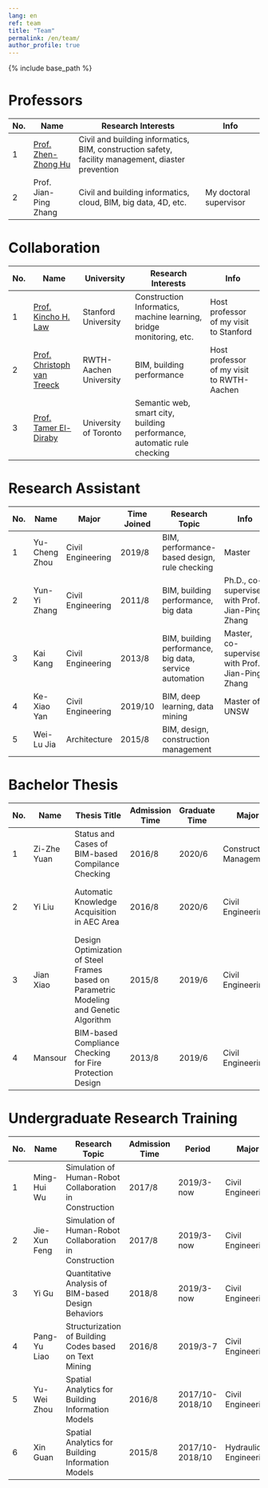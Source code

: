 ```yaml
---
lang: en
ref: team
title: "Team"
permalink: /en/team/
author_profile: true
---
```


{% include base_path %}

Professors
====

| No. | Name  | Research Interests | Info |
| --- | ------ | -------- | ---- |
| 1 | [Prof. Zhen-Zhong Hu](http://www.huzhenzhong.net/) | Civil and building informatics, BIM, construction safety, facility management, diaster prevention |  |
| 2 | Prof. Jian-Ping Zhang | Civil and building informatics, cloud, BIM, big data, 4D, etc. | My doctoral supervisor |

Collaboration
====

| No. | Name  | University | Research Interests | Info |
| --- | ------ | -------- | -------- | ---- |
| 1 | [Prof. Kincho H. Law](http://eil.stanford.edu/law/) | Stanford University | Construction Informatics, machine learning, bridge monitoring, etc. | Host professor of my visit to Stanford |
| 2 | [Prof. Christoph van Treeck](https://www.fb3.rwth-aachen.de/go/id/bkab/gguid/0xE6062E8B30B67449828CA3D182DB5D3E/ikz/312410) | RWTH-Aachen University | BIM, building performance | Host professor of my visit to RWTH-Aachen |
| 3 | [Prof. Tamer El-Diraby](https://civmin.utoronto.ca/home/about-us/directory/professors/tamer-el-diraby/) | University of Toronto | Semantic web, smart city, building performance, automatic rule checking |  |

Research Assistant
====

| No. | Name  | Major | Time Joined | Research Topic | Info |
| --- | ------ | -------- | -------- | -------- | ---- |
| 1 | Yu-Cheng Zhou | Civil Engineering | 2019/8 | BIM, performance-based design, rule checking | Master |
| 2 | Yun-Yi Zhang | Civil Engineering | 2011/8 | BIM, building performance, big data | Ph.D., co-supervised with Prof. Jian-Ping Zhang |
| 3 | Kai Kang | Civil Engineering | 2013/8 | BIM, building performance, big data, service automation | Master, co-supervised with Prof. Jian-Ping Zhang |
| 4 | Ke-Xiao Yan | Civil Engineering | 2019/10 | BIM, deep learning, data mining | Master of UNSW |
| 5 | Wei-Lu Jia | Architecture | 2015/8 | BIM, design, construction management |  |

Bachelor Thesis
====

| No. | Name  | Thesis Title | Admission Time | Graduate Time | Major | Info |
| --- | ------ | -------- | -------- | -------- | ---- | ---- |
| 1 | Zi-Zhe Yuan | Status and Cases of BIM-based Compilance Checking | 2016/8 | 2020/6 | Construction Management |  |
| 2 | Yi Liu | Automatic Knowledge Acquisition in AEC Area | 2016/8 | 2020/6 | Civil Engineering | Co-supervised with Prof. Zhen-Zhong Hu |
| 3 | Jian Xiao | Design Optimization of Steel Frames based on Parametric Modeling and Genetic Algorithm | 2015/8 | 2019/6 | Civil Engineering | Graduated |
| 4 | Mansour | BIM-based Compliance Checking for Fire Protection Design | 2013/8 | 2019/6 | Civil Engineering | Graduated |

Undergraduate Research Training
====

| No. | Name | Research Topic | Admission Time | Period | Major | Info |
| ---- | ---- | -------- | ---- | -------- | ---- | ---- |
| 1 | Ming-Hui Wu | Simulation of Human-Robot Collaboration in Construction | 2017/8 | 2019/3-now | Civil Engineering | SRT |
| 2 | Jie-Xun Feng | Simulation of Human-Robot Collaboration in Construction | 2017/8 | 2019/3-now | Civil Engineering | SRT |
| 3 | Yi Gu | Quantitative Analysis of BIM-based Design Behaviors | 2018/8 | 2019/3-now | Civil Engineering | SRT |
| 4 | Pang-Yu Liao | Structurization of Building Codes based on Text Mining | 2016/8 | 2019/3-7 | Civil Engineering | CAD Course |
| 5 | Yu-Wei Zhou | Spatial Analytics for Building Information Models | 2016/8 | 2017/10-2018/10 | Civil Engineering | SRT |
| 6 | Xin Guan | Spatial Analytics for Building Information Models | 2015/8 | 2017/10-2018/10 | Hydraulic Engineering | SRT |